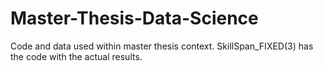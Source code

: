 # Master-Thesis-Data-Science
Code and data used within master thesis context. SkillSpan_FIXED(3) has the code with the actual results. 
